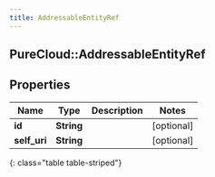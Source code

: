 ```yaml
---
title: AddressableEntityRef
---
```

## PureCloud::AddressableEntityRef

## Properties

|Name | Type | Description | Notes|
|------------ | ------------- | ------------- | -------------|
| **id** | **String** |  | [optional] |
| **self_uri** | **String** |  | [optional] |
{: class="table table-striped"}


